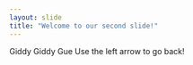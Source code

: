 ```yaml
---
layout: slide
title: "Welcome to our second slide!"
---
```

Giddy Giddy Gue
Use the left arrow to go back!
